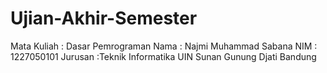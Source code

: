 # Ujian-Akhir-Semester
Mata Kuliah : Dasar Pemrograman
Nama : Najmi Muhammad Sabana
NIM : 1227050101 
Jurusan :Teknik Informatika UIN Sunan Gunung Djati Bandung
